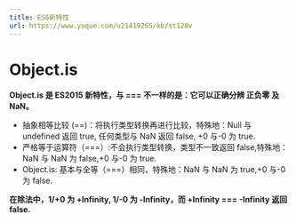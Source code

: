 ```yaml
---
title: ES6新特性
url: https://www.yuque.com/u21419265/kb/st128v
---
```




# Object.is

**Object.is 是 ES2015 新特性，与 === 不一样的是：它可以正确分辨 正负零 及 NaN。**

- 抽象相等比较 (==)：将执行类型转换再进行比较，特殊地：Null 与 undefined 返回 true, 任何类型与 NaN 返回 false, +0 与-0 为 true.
- 严格等于运算符（===）:不会执行类型转换，类型不一致返回 false,特殊地：NaN 与 NaN 为 false,+0 与-0 为 true.
- Object.is: 基本与全等（===）相同，特殊地：NaN 与 NaN 为 true,+0 与-0 为 false.

**在除法中，1/+0 为 +Infinity, 1/-0 为 -Infinity，而 +Infinity === -Infinity 返回 false.**
